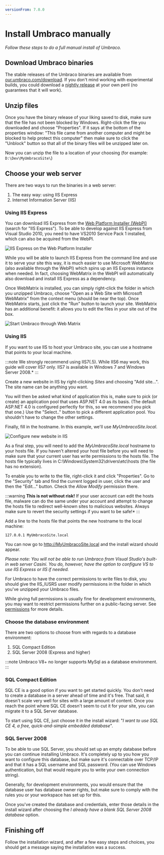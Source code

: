 ```yaml
---
versionFrom: 7.0.0
---
```


# Install Umbraco manually

_Follow these steps to do a full manual install of Umbraco._

## Download Umbraco binaries
The stable releases of the Umbraco binaries are available from [our.umbraco.com/download](https://our.umbraco.com/download/). If you don't mind working with experimental builds, you could download a [nightly release](http://nightly.umbraco.org/) at your own peril (no guarantees that it will work).

## Unzip files
Once you have the binary release of your liking saved to disk, make sure that the file has not been blocked by Windows. Right-click the file you downloaded and choose "Properties". If it says at the bottom of the properties window: "This file came from another computer and might be blocked to help protect this computer" then make sure to click the "Unblock" button so that all of the binary files will be unzipped later on.

Now you can unzip the file to a location of your choosing (for example: `D:\Dev\MyUmbracoSite\`)

## Choose your web server
There are two ways to run the binaries in a web server:

1. The easy way: using IIS Express
2. Internet Information Server (IIS)

### Using IIS Express

You can download IIS Express from the [Web Platform Installer (WebPI)](https://www.microsoft.com/web/downloads/platform.aspx) (search for "IIS Express"). To be able to develop against IIS Express from Visual Studio 2010, you need to have VS2010 Service Pack 1 installed, which can also be acquired from the WebPI. 

![IIS Express on the Web Platform Installer](images/Manual/2012-03-17_164508.png)

While you will be able to launch IIS Express from the command line and use it to serve your site this way, it is much easier to use Microsoft WebMatrix (also available through the WebPI) which spins up an IIS Express instance when needed. In fact, choosing WebMatrix in the WebPI will automatically also download and install IIS Express as a dependency.

Once WebMatrix is installed, you can simply right-click the folder in which you unzipped Umbraco, choose "Open as a Web Site with Microsoft WebMatrix" from the context menu (should be near the top). Once WebMatrix starts, just click the "Run" button to launch your site. WebMatrix has an additional benefit: it allows you to edit the files in your site out of the box.

![Start Umbraco through Web Matrix](images/Manual/2012-03-17_173822.png)

### Using IIS
If you want to use IIS to host your Umbraco site, you can use a hostname that points to your local machine.

:::note
We strongly recommend using IIS7(.5). While IIS6 may work, this guide will cover IIS7 only. IIS7 is available in Windows 7 and Windows Server 2008.*
:::
	
Create a new website in IIS by right-clicking *Sites* and choosing "Add site...". The site name can be anything you want.
	
You will then be asked what kind of application this is, make sure to pick (or create) an application pool that uses ASP.NET 4.0 as its basis. (The default ASP.NET 4.0 is configured perfectly for this, so we recommend you pick that one.) Use the "Select.." button to pick a different application pool. You shouldn't have to change the other settings.
	
Finally, fill in the hostname. In this example, we'll use *MyUmbracoSite.local*.
	
![Configure new website in IIS](images/Manual/2012-03-12_223022.png)
	
 As a final step, you will need to add the *MyUmbracoSite.local* hostname to your hosts file. If you haven't altered your host file before you will need to make sure that your current user has write permissions to the hosts file. The hosts file typically lives in C:\Windows\System32\drivers\etc\hosts (the file has no extension).
	
To enable you to write to the file, right-click it and click "Properties". Go to the "Security" tab and find the current logged in user, click the user and then the "Edit..." button. Check the *Allow Modify* permission there.

:::warning
**This is not without risk!** If your user account can edit the hosts file, malware can do the same under your account and attempt to change the hosts file to redirect well-known sites to malicious websites. Always make sure to revert the security settings if you want to be safe!*
:::
	
Add a line to the hosts file that points the new hostname to the local machine:

    127.0.0.1 MyUmbracoSite.local
	
You can now go to http://MyUmbracoSite.local and the install wizard should appear.

*Please note: You will not be able to run Umbraco from Visual Studio's built-in web server Casini. You do, however, have the option to configure VS to use IIS Express or IIS if needed.*

For Umbraco to have the correct permissions to write files to disk, you should give the IIS_IUSRS user modify permissions in the folder in which you've unzipped your Umbraco files. 

While giving full permissions is usually fine for development environments, you may want to restrict permissions further on a public-facing server. See [permissions](../Server-Setup/permissions.md) for more details.

### Choose the database environment
There are two options to choose from with regards to a database environment:

1. SQL Compact Edition
2. SQL Server 2008 (Express and higher)

:::note 
Umbraco V8+ no longer supports MySql as a database environment.
:::

### SQL Compact Edition

SQL CE is a good option if you want to get started quickly. You don't need to create a database in a server ahead of time and it's free. That said, it doesn't scale very well for sites with a large amount of content. Once you reach the point where SQL CE doesn't seem to cut it for your site, you can migrate it to a SQL Server database.

To start using SQL CE, just choose it in the install wizard: "*I want to use SQL CE 4, a free, quick-and-simple embedded database*".
### SQL Server 2008
To be able to use SQL Server, you should set up an empty database before you can continue installing Umbraco. It's completely up to you how you want to configure this database, but make sure it's connectable over TCP/IP and that it has a SQL username and SQL password. (You can use Windows authentication, but that would require you to write your own connection string).

Generally, for development environments, you would ensure that the database user has database owner rights, but make sure to comply with the rules you or your workspace has set up for this.

Once you've created the database and credentials, enter those details in the install wizard after choosing the *I already have a blank SQL Server 2008 database* option.

## Finishing off
Follow the installation wizard, and after a few easy steps and choices, you should get a message saying the installation was a success.
